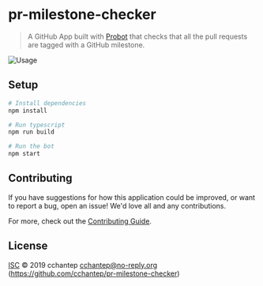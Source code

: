 # pr-milestone-checker

> A GitHub App built with [Probot](https://github.com/probot/probot) that checks that all the pull requests are tagged with a GitHub milestone.

![Usage](./docs/img/usage.gif)

## Setup

```sh
# Install dependencies
npm install

# Run typescript
npm run build

# Run the bot
npm start
```

## Contributing

If you have suggestions for how this application could be improved, or want to report a bug, open an issue! We'd love all and any contributions.

For more, check out the [Contributing Guide](CONTRIBUTING.md).

## License

[ISC](LICENSE) © 2019 cchantep <cchantep@no-reply.org> (https://github.com/cchantep/pr-milestone-checker)
